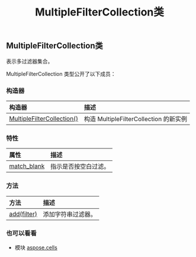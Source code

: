﻿---
title: MultipleFilterCollection类
second_title: Aspose.Cells for Python via .NET API 参考文献
description:
type: docs
weight: 1060
url: /zh/python-net/aspose.cells/multiplefiltercollection/
is_root: false
---
## MultipleFilterCollection类
表示多过滤器集合。



MultipleFilterCollection 类型公开了以下成员：

### 构造器
|构造器|描述|
| :- | :- |
| [MultipleFilterCollection()](/cells/zh/python-net/aspose.cells/multiplefiltercollection/__init__/#) |构造 MultipleFilterCollection 的新实例|


### 特性
|属性|描述|
| :- | :- |
| [match_blank](/cells/zh/python-net/aspose.cells/multiplefiltercollection/match_blank) |指示是否按空白过滤。|


### 方法
|方法|描述|
| :- | :- |
| [add(filter)](/cells/zh/python-net/aspose.cells/multiplefiltercollection/add/#str) |添加字符串过滤器。|



### 也可以看看
* 模块 [aspose.cells](..)
